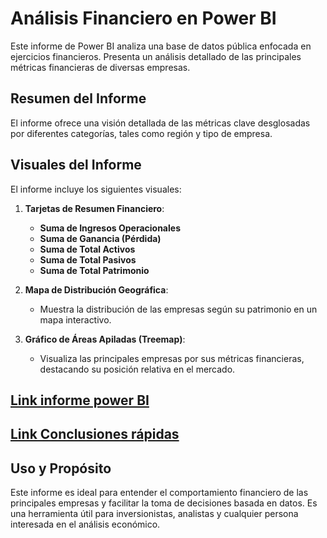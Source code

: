 # Análisis Financiero en Power BI

Este informe de Power BI analiza una base de datos pública enfocada en ejercicios financieros. Presenta un análisis detallado de las principales métricas financieras de diversas empresas.

## Resumen del Informe

El informe ofrece una visión detallada de las métricas clave desglosadas por diferentes categorías, tales como región y tipo de empresa.

## Visuales del Informe

El informe incluye los siguientes visuales:

1. **Tarjetas de Resumen Financiero**:
   - **Suma de Ingresos Operacionales**
   - **Suma de Ganancia (Pérdida)**
   - **Suma de Total Activos**
   - **Suma de Total Pasivos**
   - **Suma de Total Patrimonio**

2. **Mapa de Distribución Geográfica**:
   - Muestra la distribución de las empresas según su patrimonio en un mapa interactivo.

3. **Gráfico de Áreas Apiladas (Treemap)**:
   - Visualiza las principales empresas por sus métricas financieras, destacando su posición relativa en el mercado.

## [Link informe power BI](https://app.powerbi.com/groups/me/reports/3d81cdc8-feef-4ec6-8545-a4d79e07bcad/9f43645b67d95c209660?experience=power-bi)

## [Link Conclusiones rápidas](https://app.powerbi.com/groups/me/insights/3a42dbf7-14a4-4792-8a57-118c8d148964?experience=power-bi)

## Uso y Propósito

Este informe es ideal para entender el comportamiento financiero de las principales empresas y facilitar la toma de decisiones basada en datos. Es una herramienta útil para inversionistas, analistas y cualquier persona interesada en el análisis económico.
